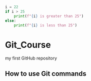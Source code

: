 ```python
i = 22
if i > 25
    print(f"{i} is greater than 25")
else:
    print(f"{i} is less than 25")
```
# Git_Course

my first GitHub repository

## How to use Git commands
